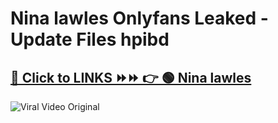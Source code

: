 
 # Nina lawles Onlyfans Leaked - Update Files hpibd

## <h2><a href="https://clipsfans.com/Nina_lawles&ref=git">🔗 Click to LINKS ⏩⏩ 👉 🟢 Nina lawles </a></h2>

<a href="https://clipsfans.com/Nina_lawles&ref=git" rel="nofollow" data-target="animated-image.originalLink"><img src="https://i.ibb.co.com/xMMVF88/686577567.gif" alt="Viral Video Original" style="max-width: 100%; display: inline-block;" data-target="animated-image.originalImage"></a>


